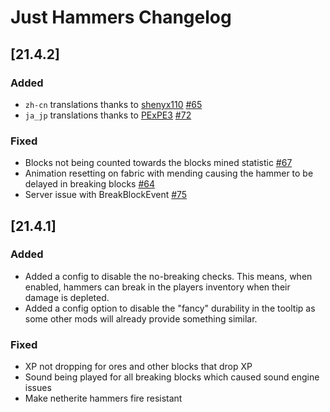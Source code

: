 # Just Hammers Changelog

## [21.4.2]

### Added

- `zh-cn` translations thanks to [shenyx110](https://github.com/shenyx110) [#65](https://github.com/nanite/JustHammers/issues/65)
- `ja_jp` translations thanks to [PExPE3](https://github.com/PExPE3) [#72](https://github.com/nanite/JustHammers/pull/72)

### Fixed

- Blocks not being counted towards the blocks mined statistic [#67](https://github.com/nanite/JustHammers/issues/67)
- Animation resetting on fabric with mending causing the hammer to be delayed in breaking blocks [#64](https://github.com/nanite/JustHammers/issues/64)
- Server issue with BreakBlockEvent [#75](https://github.com/nanite/JustHammers/issues/75)

## [21.4.1]

### Added

- Added a config to disable the no-breaking checks. This means, when enabled, hammers can break in the players inventory when their damage is depleted.
- Added a config option to disable the "fancy" durability in the tooltip as some other mods will already provide something similar.

### Fixed

- XP not dropping for ores and other blocks that drop XP
- Sound being played for all breaking blocks which caused sound engine issues
- Make netherite hammers fire resistant
